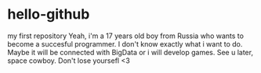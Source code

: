 # hello-github
my first repository
Yeah, i'm a 17 years old boy from Russia who wants to become a succesful programmer. I don't know exactly what i want to do. Maybe it will be connected with BigData or i will develop games. See u later, space cowboy. Don't lose yoursefl <3
